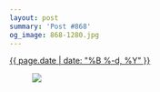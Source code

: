 ```yaml
---
layout: post
summary: 'Post #868'
og_image: 868-1280.jpg
---
```


<div class="post">
 <time>
  <a href="/868">
   {{ page.date | date: "%B %-d, %Y" }}
  </a>
 </time>
 <a href="/868">
  <figure data-taken="7/3/2019">
   <img sizes="(min-width: 700px) 50vw, calc(100vw - 2rem)" src="{{ site.assets_url }}/868-640.jpg" srcset="{{ site.assets_url }}/868-320.jpg 320w, {{ site.assets_url }}/868-640.jpg 640w, {{ site.assets_url }}/868-960.jpg 960w, {{ site.assets_url }}/868-1280.jpg 1280w"/>
  </figure>
 </a>
</div>
